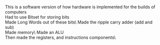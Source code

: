 This is a software version of how hardware is implemented for the builds of computers\
Had to use Bitset for storing bits\
Made Long Words out of these bits\ 
Made the ripple carry adder (add and sub)\
Made memory\ 
Made an ALU\
Then made the registers, and instructions components\ 
